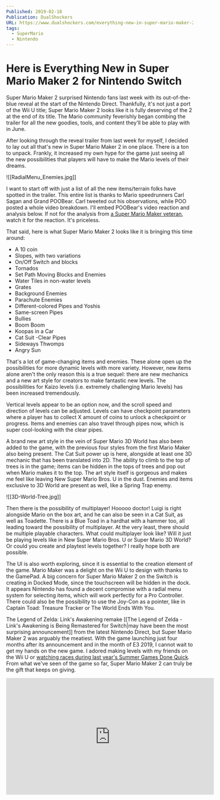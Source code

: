 ```yaml
---
Published: 2019-02-18
Publication: DualShockers
URL: https://www.dualshockers.com/everything-new-in-super-mario-maker-2-switch/
tags:
  - SuperMario
  - Nintendo
---
```

# Here is Everything New in Super Mario Maker 2 for Nintendo Switch

Super Mario Maker 2 surprised Nintendo fans last week with its out-of-the-blue reveal at the start of the Nintendo Direct. Thankfully, it's not just a port of the Wii U title; Super Mario Maker 2 looks like it is fully deserving of the 2 at the end of its title. The Mario community feverishly began combing the trailer for all the new goodies, tools, and content they'll be able to play with in June.

After looking through the reveal trailer from last week for myself, I decided to lay out all that's new in Super Mario Maker 2 in one place. There is a ton to unpack. Frankly, it increased my own hype for the game just seeing all the new possibilities that players will have to make the Mario levels of their dreams.

![[RadialMenu_Enemies.jpg]]

I want to start off with just a list of all the new items/terrain folks have spotted in the trailer. This entire list is thanks to Mario speedrunners Carl Sagan and Grand POOBear. Carl tweeted out his observations, while POO posted a whole video breakdown. I'll embed POOBear's video reaction and analysis below. If not for the analysis from [a Super Mario Maker veteran](https://maxfrequency.net/2021/10/22/btp-06/), watch it for the reaction. It's priceless.

That said, here is what Super Mario Maker 2 looks like it is bringing this time around:

- A 10 coin
- Slopes, with two variations
- On/Off Switch and blocks
- Tornados
- Set Path Moving Blocks and Enemies
- Water Tiles in non-water levels
- Grates
- Background Enemies
- Parachute Enemies
- Different-colored Pipes and Yoshis
- Same-screen Pipes
- Bullies
- Boom Boom
- Koopas in a Car
- Cat Suit
 -Clear Pipes
- Sideways Thwomps
- Angry Sun

That's a lot of game-changing items and enemies. These alone open up the possibilities for more dynamic levels with more variety. However, new items alone aren't the only reason this is a true sequel: there are new mechanics and a new art style for creators to make fantastic new levels. The possibilities for Kaizo levels (i.e. extremely challenging Mario levels) has been increased tremendously.

Vertical levels appear to be an option now, and the scroll speed and direction of levels can be adjusted.  Levels can have checkpoint parameters where a player has to collect X amount of coins to unlock a checkpoint or progress. Items and enemies can also travel through pipes now, which is super cool-looking with the clear pipes.

A brand new art style in the vein of Super Mario 3D World has also been added to the game, with the previous four styles from the first Mario Maker also being present. The Cat Suit power up is here, alongside at least one 3D mechanic that has been translated into 2D. The ability to climb to the top of trees is in the game; items can be hidden in the tops of trees and pop out when Mario makes it to the top. The art style itself is gorgeous and makes me feel like leaving New Super Mario Bros. U in the dust. Enemies and items exclusive to 3D World are present as well, like a Spring Trap enemy.

![[3D-World-Tree.jpg]]

Then there is the possibility of multiplayer! Hooooo doctor! Luigi is right alongside Mario on the box art, and he can also be seen in a Cat Suit, as well as Toadette. There is a Blue Toad in a hardhat with a hammer too, all leading toward the possibility of multiplayer. At the very least, there should be multiple playable characters. What could multiplayer look like? Will it just be playing levels like in New Super Mario Bros. U or Super Mario 3D World? Or could you create and playtest levels together? I really hope both are possible.

The UI is also worth exploring, since it is essential to the creation element of the game. Mario Maker was a delight on the Wii U to design with thanks to the GamePad. A big concern for Super Mario Maker 2 on the Switch is creating in Docked Mode, since the touchscreen will be hidden in the dock. It appears Nintendo has found a decent compromise with a radial menu system for selecting items, which will work perfectly for a Pro Controller. There could also be the possibility to use the Joy-Con as a pointer, like in Captain Toad: Treasure Tracker or The World Ends With You.

The Legend of Zelda: Link's Awakening remake [[The Legend of Zelda - Link's Awakening is Being Remastered for Switch|may have been the most surprising announcement]] from the latest Nintendo Direct, but Super Mario Maker 2 was arguably the meatiest. With the game launching just four months after its announcement and in the month of E3 2019, I cannot wait to get my hands on the new game. I adored making levels with my friends on the Wii U or [watching races during last year's Summer Games Done Quick](https://youtube.com/watch?v=PLJ4WDhlJ-o&t=74). From what we've seen of the game so far, Super Mario Maker 2 can truly be the gift that keeps on giving.

<div class=iframe-container><iframe width="560" height="315" src="https://www.youtube-nocookie.com/embed/OxuRf1DUUU4?si=i_qSN5bZhcEJ1c2H" title="YouTube video player" frameborder="0" allow="accelerometer; autoplay; clipboard-write; encrypted-media; gyroscope; picture-in-picture; web-share" allowfullscreen></iframe>
</div>